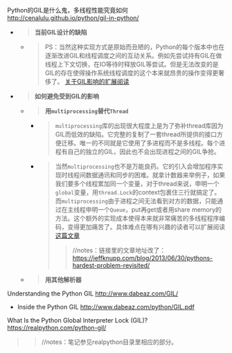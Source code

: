 
Python的GIL是什么鬼，多线程性能究竟如何 http://cenalulu.github.io/python/gil-in-python/
- > **当前GIL设计的缺陷**
  * > PS：当然这种实现方式是原始而丑陋的，Python的每个版本中也在逐渐改进GIL和线程调度之间的互动关系。例如先尝试持有GIL在做线程上下文切换，在IO等待时释放GIL等尝试。但是无法改变的是GIL的存在使得操作系统线程调度的这个本来就昂贵的操作变得更奢侈了。 [关于GIL影响的扩展阅读](http://www.dabeaz.com/GIL/)
- > **如何避免受到GIL的影响**
  * > **用`multiprocessing`替代`Thread`**
    + > `multiprocessing`库的出现很大程度上是为了弥补thread库因为GIL而低效的缺陷。它完整的复制了一套thread所提供的接口方便迁移。唯一的不同就是它使用了多进程而不是多线程。每个进程有自己的独立的GIL，因此也不会出现进程之间的GIL争抢。
    + > 当然`multiprocessing`也不是万能良药。它的引入会增加程序实现时线程间数据通讯和同步的困难。就拿计数器来举例子，如果我们要多个线程累加同一个变量，对于thread来说，申明一个`global`变量，用`thread.Lock`的context包裹住三行就搞定了。而`multiprocessing`由于进程之间无法看到对方的数据，只能通过在主线程申明一个`Queue`，put再get或者用share memory的方法。这个额外的实现成本使得本来就非常痛苦的多线程程序编码，变得更加痛苦了。具体难点在哪有兴趣的读者可以扩展阅读[这篇文章](http://www.jeffknupp.com/blog/2013/06/30/pythons-hardest-problem-revisited/)
      >> //notes：链接里的文章地址改了：https://jeffknupp.com/blog/2013/06/30/pythons-hardest-problem-revisited/
  * > **用其他解析器**

Understanding the Python GIL http://www.dabeaz.com/GIL/
- Inside the Python GIL http://www.dabeaz.com/python/GIL.pdf

What Is the Python Global Interpreter Lock (GIL)? https://realpython.com/python-gil/
>> //notes：笔记参见realpython目录里相应的部分。

